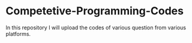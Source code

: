 # Competetive-Programming-Codes
In this repository I will upload the codes of various question from various platforms.
